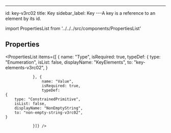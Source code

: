 --- 
id: key-v3rc02 
title: Key 
sidebar_label: Key 
---A key is a reference to an element by its id.

import PropertiesList from '../../../src/components/PropertiesList' 

## Properties 

<PropertiesList items={[ 
{
                    name: "Type",
                    isRequired: true,
                    typeDef: 
    {
        type: "Enumeration",
        isList: false,
        displayName: "KeyElements",
        to: "key-elements-v3rc02",
    }
    
                }, {
                    name: "Value",
                    isRequired: true,
                    typeDef: 
    {
        type: "ConstrainedPrimitive",
        isList: false,
        displayName: "NonEmptyString",
        to: "non-empty-string-v3rc02",
    }
    
                }]} /> 
 
